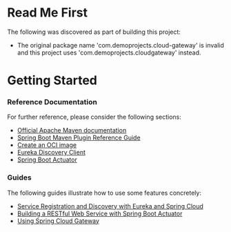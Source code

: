 # Read Me First
The following was discovered as part of building this project:

* The original package name 'com.demoprojects.cloud-gateway' is invalid and this project uses 'com.demoprojects.cloudgateway' instead.

# Getting Started

### Reference Documentation
For further reference, please consider the following sections:

* [Official Apache Maven documentation](https://maven.apache.org/guides/index.html)
* [Spring Boot Maven Plugin Reference Guide](https://docs.spring.io/spring-boot/docs/2.5.2/maven-plugin/reference/html/)
* [Create an OCI image](https://docs.spring.io/spring-boot/docs/2.5.2/maven-plugin/reference/html/#build-image)
* [Eureka Discovery Client](https://docs.spring.io/spring-cloud-netflix/docs/current/reference/html/#service-discovery-eureka-clients)
* [Spring Boot Actuator](https://docs.spring.io/spring-boot/docs/2.5.2/reference/htmlsingle/#production-ready)

### Guides
The following guides illustrate how to use some features concretely:

* [Service Registration and Discovery with Eureka and Spring Cloud](https://spring.io/guides/gs/service-registration-and-discovery/)
* [Building a RESTful Web Service with Spring Boot Actuator](https://spring.io/guides/gs/actuator-service/)
* [Using Spring Cloud Gateway](https://github.com/spring-cloud-samples/spring-cloud-gateway-sample)

